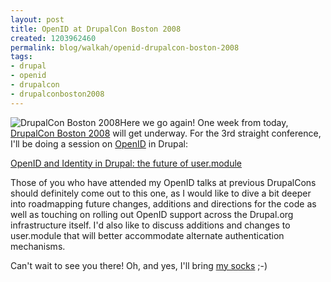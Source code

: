 ```yaml
--- 
layout: post
title: OpenID at DrupalCon Boston 2008
created: 1203962460
permalink: blog/walkah/openid-drupalcon-boston-2008
tags: 
- drupal
- openid
- drupalcon
- drupalconboston2008
---
```

<p><img src="http://walkah.net/sites/walkah.net/files/drupalconboston.jpg" alt="DrupalCon Boston 2008" class="left" />Here we go again! One week from today, <a href="http://boston2008.drupalcon.org/">DrupalCon Boston 2008</a> will get underway. For the 3rd straight conference, I'll be doing a    session on <a href="http://openid.net/">OpenID</a> in Drupal:</p>
<p><a href="http://boston2008.drupalcon.org/session/openid-and-identity-drupal-future-usermodule">OpenID and Identity in Drupal: the future of user.module</a></p>
<p>Those of you who have attended my OpenID talks at previous DrupalCons should definitely come out to this one, as I would like to dive a bit deeper into roadmapping future changes, additions and directions for the code as well as touching on rolling out OpenID support across the Drupal.org infrastructure itself. I'd also like to discuss additions and changes to user.module that will better accommodate alternate authentication mechanisms.</p>
<p>Can't wait to see you there! Oh, and yes, I'll bring <a href="http://www.flickr.com/photos/7591336@N07/1414181703/">my socks</a> ;-)</p>
